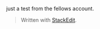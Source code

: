 

just a test from the fellows account.
> Written with [StackEdit](https://stackedit.io/).
<!--stackedit_data:
eyJoaXN0b3J5IjpbLTkwNDE5MDM1OV19
-->